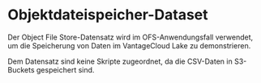 Objektdateispeicher-Dataset
===========================

Der Object File Store-Datensatz wird im OFS-Anwendungsfall verwendet, um die Speicherung von Daten im VantageCloud Lake zu demonstrieren.

Dem Datensatz sind keine Skripte zugeordnet, da die CSV-Daten in S3-Buckets gespeichert sind.
